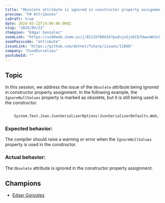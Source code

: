 ```yaml
---
title: "Obsolete attribute is ignored in constructor property assignment."
preview: "F# Attributes"
isDraft: true
date: 2024-03-22T14:00:00.000Z
slug: "2024/03/22"
champion: "Edgar Gonzalez"
zoomLink: "https://us06web.zoom.us/j/82125708416?pwd=jxSjoECb7UwwzWn1n55BAFjFHpyMpB.1"
zoomPasscode: "attribute"
issueLink: "https://github.com/dotnet/fsharp/issues/11868"
company: "FundOurselves"
youtubeId: ""
---
```


## Topic

In this session, we address the issue of the `Obsolete` attribute being ignored in constructor property assignment.
In the following example, the `IgnoreNullValues` property is marked as obsolete, but it is still being used in the constructor.

```fsharp

    System.Text.Json.JsonSerializerOptions(JsonSerializerDefaults.Web, IgnoreNullValues = true)

```

### Expected behavior:

The compiler should raise a warning or error when the `IgnoreNullValues` property is used in the constructor.

### Actual behavior:

The `Obsolete` attribute is ignored in the constructor property assignment.

## Champions

- [Edgar Gonzalez](https://twitter.com/edgarfsharp)
